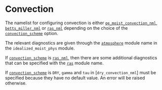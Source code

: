 # Convection

The namelist for configuring convection is either [`qe_moist_convection_nml`](qe_moist_convection.md),
[`betts_miller_nml`](betts_miller.md) or [`ras_nml`](ras.md) depending on the choice of the
[`convection_scheme`](../main/idealized_moist_physics.md#convection_scheme) option.

The relevant diagnostics are given through the [`atmosphere`](../main/idealized_moist_physics.md#convection) 
module name in the `idealized_moist_phys` module.

If [`convection_scheme`](../main/idealized_moist_physics.md#convection_scheme) is [`ras_nml`](ras.md), 
then there are some additional diagnostics that can be specified with the [`ras`](ras.md#diagnostics) module name.

If [`convection_scheme`](../main/idealized_moist_physics.md#convection_scheme) is `DRY`, `gamma` and `tau` in 
[`dry_convection_nml`] must be specified 
because they have no default value. An error will be raised otherwise.


